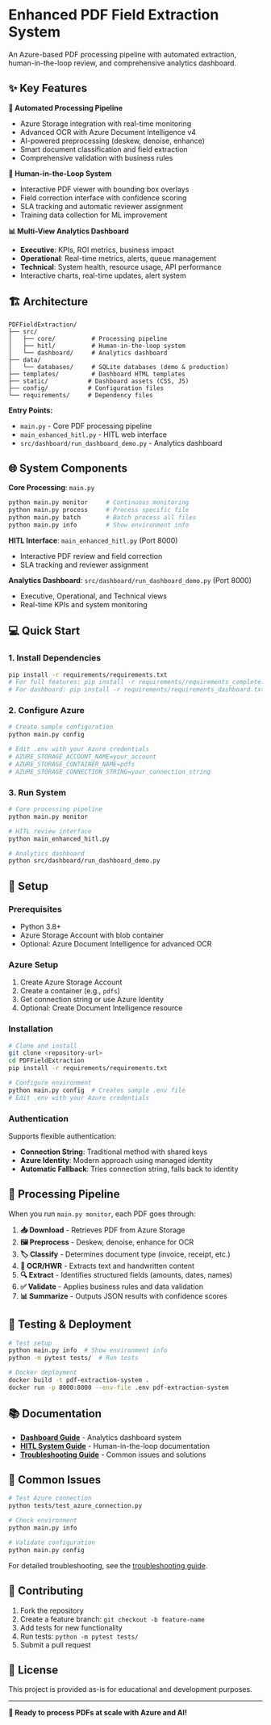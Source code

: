 # Enhanced PDF Field Extraction System

An Azure-based PDF processing pipeline with automated extraction, human-in-the-loop review, and comprehensive analytics dashboard.

## ✨ Key Features

**🔄 Automated Processing Pipeline**
- Azure Storage integration with real-time monitoring
- Advanced OCR with Azure Document Intelligence v4
- AI-powered preprocessing (deskew, denoise, enhance)
- Smart document classification and field extraction
- Comprehensive validation with business rules

**👥 Human-in-the-Loop System**
- Interactive PDF viewer with bounding box overlays
- Field correction interface with confidence scoring
- SLA tracking and automatic reviewer assignment
- Training data collection for ML improvement

**📊 Multi-View Analytics Dashboard**
- **Executive**: KPIs, ROI metrics, business impact
- **Operational**: Real-time metrics, alerts, queue management
- **Technical**: System health, resource usage, API performance
- Interactive charts, real-time updates, alert system

## 🏗️ Architecture

```
PDFFieldExtraction/
├── src/
│   ├── core/          # Processing pipeline
│   ├── hitl/          # Human-in-the-loop system
│   └── dashboard/     # Analytics dashboard
├── data/
│   └── databases/     # SQLite databases (demo & production)
├── templates/         # Dashboard HTML templates
├── static/           # Dashboard assets (CSS, JS)
├── config/           # Configuration files
└── requirements/     # Dependency files
```

**Entry Points:**
- `main.py` - Core PDF processing pipeline
- `main_enhanced_hitl.py` - HITL web interface
- `src/dashboard/run_dashboard_demo.py` - Analytics dashboard

## 🌐 System Components

**Core Processing**: `main.py`
```bash
python main.py monitor     # Continuous monitoring
python main.py process     # Process specific file
python main.py batch       # Batch process all files
python main.py info        # Show environment info
```

**HITL Interface**: `main_enhanced_hitl.py` (Port 8000)
- Interactive PDF review and field correction
- SLA tracking and reviewer assignment

**Analytics Dashboard**: `src/dashboard/run_dashboard_demo.py` (Port 8000)
- Executive, Operational, and Technical views
- Real-time KPIs and system monitoring

## 💻 Quick Start

### 1. Install Dependencies
```bash
pip install -r requirements/requirements.txt
# For full features: pip install -r requirements/requirements_complete.txt
# For dashboard: pip install -r requirements/requirements_dashboard.txt
```

### 2. Configure Azure
```bash
# Create sample configuration
python main.py config

# Edit .env with your Azure credentials
# AZURE_STORAGE_ACCOUNT_NAME=your_account
# AZURE_STORAGE_CONTAINER_NAME=pdfs
# AZURE_STORAGE_CONNECTION_STRING=your_connection_string
```

### 3. Run System
```bash
# Core processing pipeline
python main.py monitor

# HITL review interface
python main_enhanced_hitl.py

# Analytics dashboard  
python src/dashboard/run_dashboard_demo.py
```

## 🚀 Setup

### Prerequisites
- Python 3.8+
- Azure Storage Account with blob container
- Optional: Azure Document Intelligence for advanced OCR

### Azure Setup
1. Create Azure Storage Account
2. Create a container (e.g., `pdfs`)
3. Get connection string or use Azure Identity
4. Optional: Create Document Intelligence resource

### Installation
```bash
# Clone and install
git clone <repository-url>
cd PDFFieldExtraction
pip install -r requirements/requirements.txt

# Configure environment
python main.py config  # Creates sample .env file
# Edit .env with your Azure credentials
```

### Authentication
Supports flexible authentication:
- **Connection String**: Traditional method with shared keys
- **Azure Identity**: Modern approach using managed identity
- **Automatic Fallback**: Tries connection string, falls back to identity

## 🔄 Processing Pipeline

When you run `main.py monitor`, each PDF goes through:

1. **📥 Download** - Retrieves PDF from Azure Storage
2. **🖼️ Preprocess** - Deskew, denoise, enhance for OCR
3. **🏷️ Classify** - Determines document type (invoice, receipt, etc.)
4. **📄 OCR/HWR** - Extracts text and handwritten content
5. **🔍 Extract** - Identifies structured fields (amounts, dates, names)
6. **✅ Validate** - Applies business rules and data validation
7. **📊 Summarize** - Outputs JSON results with confidence scores

## 🧪 Testing & Deployment

```bash
# Test setup
python main.py info  # Show environment info
python -m pytest tests/  # Run tests

# Docker deployment
docker build -t pdf-extraction-system .
docker run -p 8000:8000 --env-file .env pdf-extraction-system
```

## 📚 Documentation

- **[Dashboard Guide](docs/guides/DASHBOARD_GUIDE.md)** - Analytics dashboard system
- **[HITL System Guide](docs/guides/ENHANCED_HITL_SYSTEM.md)** - Human-in-the-loop documentation
- **[Troubleshooting Guide](docs/TROUBLESHOOTING.md)** - Common issues and solutions

## 🔧 Common Issues

```bash
# Test Azure connection
python tests/test_azure_connection.py

# Check environment
python main.py info

# Validate configuration
python main.py config
```

For detailed troubleshooting, see the [troubleshooting guide](docs/TROUBLESHOOTING.md).

## 🤝 Contributing

1. Fork the repository
2. Create a feature branch: `git checkout -b feature-name`
3. Add tests for new functionality
4. Run tests: `python -m pytest tests/`
5. Submit a pull request

## 📄 License

This project is provided as-is for educational and development purposes.

---

**🎯 Ready to process PDFs at scale with Azure and AI!**